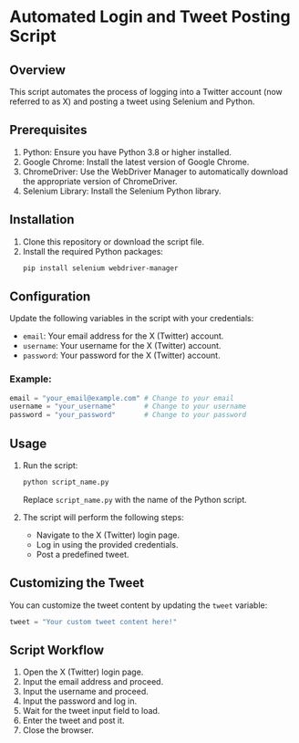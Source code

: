 # Automated Login and Tweet Posting Script

## Overview
This script automates the process of logging into a Twitter account (now referred to as X) and posting a tweet using Selenium and Python.

## Prerequisites
1. Python: Ensure you have Python 3.8 or higher installed.
2. Google Chrome: Install the latest version of Google Chrome.
3. ChromeDriver: Use the WebDriver Manager to automatically download the appropriate version of ChromeDriver.
4. Selenium Library: Install the Selenium Python library.

## Installation

1. Clone this repository or download the script file.
2. Install the required Python packages:
   ```bash
   pip install selenium webdriver-manager
   ```

## Configuration

Update the following variables in the script with your credentials:
- `email`: Your email address for the X (Twitter) account.
- `username`: Your username for the X (Twitter) account.
- `password`: Your password for the X (Twitter) account.

### Example:
```python
email = "your_email@example.com" # Change to your email
username = "your_username"       # Change to your username
password = "your_password"       # Change to your password
```

## Usage
1. Run the script:
   ```bash
   python script_name.py
   ```
   Replace `script_name.py` with the name of the Python script.

2. The script will perform the following steps:
   - Navigate to the X (Twitter) login page.
   - Log in using the provided credentials.
   - Post a predefined tweet.

## Customizing the Tweet
You can customize the tweet content by updating the `tweet` variable:

```python
tweet = "Your custom tweet content here!"
```

## Script Workflow
1. Open the X (Twitter) login page.
2. Input the email address and proceed.
3. Input the username and proceed.
4. Input the password and log in.
5. Wait for the tweet input field to load.
6. Enter the tweet and post it.
7. Close the browser.


